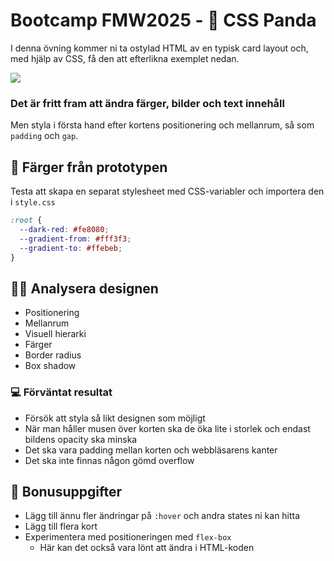 # Bootcamp FMW2025 - 🎨 CSS Panda

I denna övning kommer ni ta ostylad HTML av en typisk card layout och, med hjälp av CSS, få den att efterlikna exemplet nedan.

<img src="exempel.png">

### Det är fritt fram att ändra färger, bilder och text innehåll

Men styla i första hand efter kortens positionering och mellanrum, så som `padding` och `gap`.

## 🦩 Färger från prototypen

Testa att skapa en separat stylesheet med CSS-variabler och importera den i `style.css`

```css
:root {
  --dark-red: #fe8080;
  --gradient-from: #fff3f3;
  --gradient-to: #ffebeb;
}
```

## 🕵️‍♂️ Analysera designen

- Positionering
- Mellanrum
- Visuell hierarki
- Färger
- Border radius
- Box shadow

### 💻 Förväntat resultat

- Försök att styla så likt designen som möjligt
- När man håller musen över korten ska de öka lite i storlek och endast bildens opacity ska minska
- Det ska vara padding mellan korten och webbläsarens kanter
- Det ska inte finnas någon gömd overflow

## 🎁 Bonusuppgifter

- Lägg till ännu fler ändringar på `:hover` och andra states ni kan hitta
- Lägg till flera kort
- Experimentera med positioneringen med `flex-box`
  - Här kan det också vara lönt att ändra i HTML-koden
